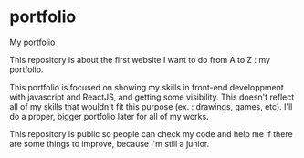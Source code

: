 # portfolio
My portfolio

This repository is about the first website I want to do from A to Z : my portfolio.

This portfolio is focused on showing my skills in front-end developpment with javascript and ReactJS, and getting some visibility. This doesn't reflect all of my skills that wouldn't fit this purpose (ex. : drawings, games, etc).
I'll do a proper, bigger portfolio later for all of my works.

This repository is public so people can check my code and help me if there are some things to improve, because i'm still a junior.
